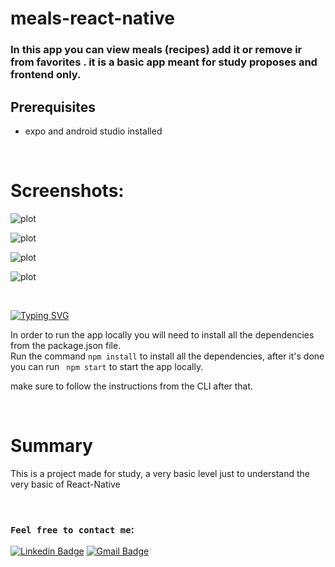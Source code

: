 # meals-react-native

### In this app you can view meals (recipes) add it or remove ir from favorites . it is a basic app meant for study proposes and frontend only.

## Prerequisites
* expo and android studio installed

<br>

# Screenshots:
![plot](./screenshots/screenshot1.png) 

![plot](./screenshots/screenshot2.png) 

![plot](./screenshots/screenshot3.png) 

![plot](./screenshots/screenshot4.png) 


<br>


[![Typing SVG](https://readme-typing-svg.demolab.com?font=Roboto&weight=900&size=24&duration=100&pause=2000&color=5e0acc&repeat=false&width=500&height=34&lines=Deployment)](https://git.io/typing-svg)

In order to run the app locally you will need to install all the dependencies from the package.json file.  
Run the command ``` npm install ``` to install all the dependencies, after it's done you can run ``` npm start``` to start the app locally. 


make sure to follow the instructions from the CLI after that.


<br>


# Summary
This is a project made for study, a very basic level just to understand the very basic of React-Native

<br>

### `Feel free to contact me`:


[![Linkedin Badge](https://img.shields.io/badge/-Elad%20Harel-blue?style=flat-square&logo=Linkedin&logoColor=white&link&=https://www.linkedin.com/in/elad-harel-06ab61183/)](https://www.linkedin.com/in/elad-harel-06ab61183/)
[![Gmail Badge](https://img.shields.io/badge/-Eladjmc88@gmail.com-c14438?style=flat-square&logo=Gmail&logoColor=white&link=mailto:Eladjmc88@gmail.com)](mailto:benben95939@gmail.com)

